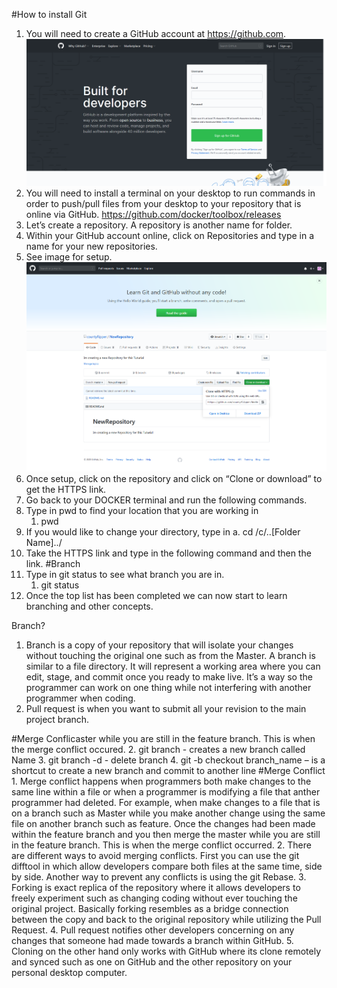 
#How to install Git

1.	You will need to create a GitHub account at https://github.com.
![GitHub Logo](/images/Image1.png)
2.	You will need to install a terminal on your desktop to run commands in order to push/pull files from your desktop to your repository that is online via GitHub. https://github.com/docker/toolbox/releases
3.	Let’s create a repository. A repository is another name for folder.
4.	Within your GitHub account online, click on Repositories and type in a name for your new repositories.
5.	See image for setup.
![GitHub Logo](/images/Image2.png)
6.	Once setup, click on the repository and click on “Clone or download” to get the HTTPS link.
7.	Go back to your DOCKER terminal and run the following commands.
8.	Type in pwd to find your location that you are working in
	1.	pwd
9.	If you would like to change your directory, type in 
a.	cd /c/..[Folder Name]../ 
10.	Take the HTTPS link and type in the following command and then the link.
#Branch
11.	Type in git status to see what branch you are in.
	1.	git status
12.	Once the top list has been completed we can now start to learn branching and other concepts.

Branch?
1.	Branch is a copy of your repository that will isolate your changes without touching the original one such as from the Master. A branch is similar to a file directory. It will represent a working area where you can edit, stage, and commit once you ready to make live. It’s a way so the programmer can work on one thing while not interfering with another programmer when coding.
2.	Pull request is when you want to submit all your revision to the main project branch.

#Merge Conflicaster while you are still in the feature branch. This is when the merge conflict occured.
	2.	git branch <Name> - creates a new branch called Name
	3.	git branch -d <Name> - delete branch
	4.	git -b checkout branch_name – is a shortcut to create a new branch and commit to another line
#Merge Conflict
	1.	Merge conflict happens when programmers both make changes to the same line within a file or when a programmer is modifying a file that anther programmer had deleted. For example, when make changes to a file that is on a branch such as Master while you make another change using the same file on another branch such as feature. Once the changes had been made within the feature branch and you then merge the master while you are still in the feature branch. This is when the merge conflict occurred. 
	2.	There are different ways to avoid merging conflicts. First you can use the git difftool in which allow developers compare both files at the same time, side by side. Another way to prevent any conflicts is using the git Rebase.
	3.	Forking is exact replica of the repository where it allows developers to freely experiment such as changing coding without ever touching the original project. Basically forking resembles as a bridge connection between the copy and back to the original repository while utilizing the Pull Request.
	4.	Pull request notifies other developers concerning on any changes that someone had made towards a branch within GitHub.
	5.	Cloning on the other hand only works with GitHub where its clone remotely and synced such as one on GitHub and the other repository on your personal desktop computer.

